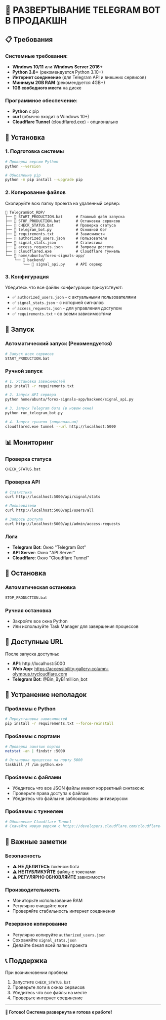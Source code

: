 # 🚀 РАЗВЕРТЫВАНИЕ TELEGRAM BOT В ПРОДАКШН

## 📋 Требования

### Системные требования:
- **Windows 10/11** или **Windows Server 2016+**
- **Python 3.8+** (рекомендуется Python 3.10+)
- **Интернет соединение** (для Telegram API и внешних сервисов)
- **Минимум 2GB RAM** (рекомендуется 4GB+)
- **1GB свободного места** на диске

### Программное обеспечение:
- **Python** с pip
- **curl** (обычно входит в Windows 10+)
- **Cloudflare Tunnel** (cloudflared.exe) - опционально

## 🔧 Установка

### 1. Подготовка системы

```bash
# Проверка версии Python
python --version

# Обновление pip
python -m pip install --upgrade pip
```

### 2. Копирование файлов

Скопируйте всю папку проекта на удаленный сервер:
```
📁 TelegramBot_RDP/
├── 📄 START_PRODUCTION.bat      # Главный файл запуска
├── 📄 STOP_PRODUCTION.bat       # Остановка сервисов
├── 📄 CHECK_STATUS.bat          # Проверка статуса
├── 📄 telegram_bot.py           # Основной бот
├── 📄 requirements.txt          # Зависимости
├── 📄 authorized_users.json     # Пользователи
├── 📄 signal_stats.json         # Статистика
├── 📄 access_requests.json      # Запросы доступа
├── 📄 cloudflared.exe           # Cloudflare туннель
└── 📁 home/ubuntu/forex-signals-app/
    └── 📁 backend/
        └── 📄 signal_api.py     # API сервер
```

### 3. Конфигурация

Убедитесь что все файлы конфигурации присутствуют:
- ✅ `authorized_users.json` - с актуальными пользователями
- ✅ `signal_stats.json` - с историей сигналов
- ✅ `access_requests.json` - для управления доступом
- ✅ `requirements.txt` - со всеми зависимостями

## 🚀 Запуск

### Автоматический запуск (Рекомендуется)

```bash
# Запуск всех сервисов
START_PRODUCTION.bat
```

### Ручной запуск

```bash
# 1. Установка зависимостей
pip install -r requirements.txt

# 2. Запуск API сервера
python home/ubuntu/forex-signals-app/backend/signal_api.py

# 3. Запуск Telegram бота (в новом окне)
python run_telegram_bot.py

# 4. Запуск туннеля (опционально)
cloudflared.exe tunnel --url http://localhost:5000
```

## 📊 Мониторинг

### Проверка статуса
```bash
CHECK_STATUS.bat
```

### Проверка API
```bash
# Статистика
curl http://localhost:5000/api/signal/stats

# Пользователи
curl http://localhost:5000/api/users/all

# Запросы доступа
curl http://localhost:5000/api/admin/access-requests
```

### Логи
- **Telegram Bot**: Окно "Telegram Bot"
- **API Server**: Окно "API Server"  
- **Cloudflare**: Окно "Cloudflare Tunnel"

## 🛑 Остановка

### Автоматическая остановка
```bash
STOP_PRODUCTION.bat
```

### Ручная остановка
- Закройте все окна Python
- Или используйте Task Manager для завершения процессов

## 🔗 Доступные URL

После запуска доступны:
- **API**: http://localhost:5000
- **Web App**: https://accessibility-gallery-column-olympus.trycloudflare.com
- **Telegram Bot**: @Bin_ByB1million_bot

## 🐛 Устранение неполадок

### Проблемы с Python
```bash
# Переустановка зависимостей
pip install -r requirements.txt --force-reinstall
```

### Проблемы с портами
```bash
# Проверка занятых портов
netstat -an | findstr :5000

# Остановка процессов на порту 5000
taskkill /f /im python.exe
```

### Проблемы с файлами
- Убедитесь что все JSON файлы имеют корректный синтаксис
- Проверьте права доступа к файлам
- Убедитесь что файлы не заблокированы антивирусом

### Проблемы с туннелем
```bash
# Обновление Cloudflare Tunnel
# Скачайте новую версию с https://developers.cloudflare.com/cloudflare-one/connections/connect-apps/install-and-setup/installation/
```

## 📝 Важные заметки

### Безопасность
- ⚠️ **НЕ ДЕЛИТЕСЬ** токеном бота
- ⚠️ **НЕ ПУБЛИКУЙТЕ** файлы с токенами
- ⚠️ **РЕГУЛЯРНО ОБНОВЛЯЙТЕ** зависимости

### Производительность
- Мониторьте использование RAM
- Регулярно очищайте логи
- Проверяйте стабильность интернет соединения

### Резервное копирование
- Регулярно копируйте `authorized_users.json`
- Сохраняйте `signal_stats.json`
- Делайте бэкап всей папки проекта

## 📞 Поддержка

При возникновении проблем:
1. Запустите `CHECK_STATUS.bat`
2. Проверьте логи в окнах сервисов
3. Убедитесь что все файлы на месте
4. Проверьте интернет соединение

---

**🎯 Готово! Система развернута и готова к работе!**
